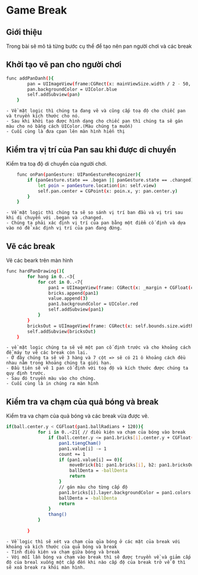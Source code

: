 # Game Break
## Giới thiệu
Trong bài sẽ mô tả từng bước cụ thể để tạo nên pan người chơi và các break
## Khởi tạo vẽ pan cho người chơi
```sh
func addPanDanh(){
        pan = UIImageView(frame:CGRect(x: mainViewSize.width / 2 - 50, y: mainViewSize.height - 60, width: 100, height: 50 ))
        pan.backgroundColor = UIColor.blue
        self.addSubview(pan)
    }
```
    - Về mặt logic thì chúng ta đang vẽ và cũng cấp toạ độ cho chiếc pan và truyền kích thước cho nó.
    - Sau khi khởi tạo được hình dạng cho chiếc pan thì chúng ta sẽ gán màu cho nó bắng cách UIColor.(Màu chúng ta muốn) 
    - Cuối cùng là đưa cpan lên màn hình hiển thị
## Kiểm tra vị trí của Pan sau khi được di chuyển
Kiểm tra toạ độ di chuyển của người chơi.
```sh
    func onPan(panGesture: UIPanGestureRecognizer){
        if (panGesture.state == .began || panGesture.state == .changed){
            let poin = panGesture.location(in: self.view)
            self.pan.center = CGPoint(x: poin.x, y: pan.center.y)
        }
    }
```
    - Về mặt logic thì chúng ta sẽ so sánh vị trí ban đầu và vị tri sau khi di chuyển với .began và .changed.
    - Chúng ta phải xác định vị trí của pan bằng một điểm cố định và dựa vào nó để xác định vị trí của pan đang đứng.
## Vẽ các break
Vẽ các beark trên màn hình
```sh
func hardPanDrawing(){
        for hang in 0..<3{
            for cot in 0..<7{
                pan1 = UIImageView(frame: CGRect(x: _margin + CGFloat(cot) * chieuRong(), y: 30 + bien1 * CGFloat(hang + 1) + CGFloat(20) * CGFloat(hang), width: 50, height: 20))
                bricks.append(pan1)
                value.append(3)
                pan1.backgroundColor = UIColor.red
                self.addSubview(pan1)
            }
        }
        bricksOut = UIImageView(frame: CGRect(x: self.bounds.size.width + 300, y: 100, width: 20, height: 20))
        self.addSubview(bricksOut)
    }
```
    - về mặt logic chúng ta sẽ vẽ một pan cố định trước và cho khoảng cách để máy tự vẽ các break còn lại.
    - Ở đây chúng ta sẽ vẽ 3 hàng và 7 cột => sẽ có 21 ô khoảng cách đều nhau nằm trong khoảng chúng ta giới hạn.
    - Đầu tiên sẽ vẽ 1 pan cố định với toạ độ và kích thước được chúng ta quy định trước.
    - Sau đó truyền màu vào cho chúng.
    - Cuối cùng là in chúng ra màn hình
## Kiểm tra va chạm của quả bóng và break 
Kiểm tra va chạm của quả bóng và các break vừa được vẽ.
```sh
if(ball.center.y < CGFloat(pan1.ballRadians + 120)){
            for i in 0..<21{ // điều kiện va chạm của bóng vào break
                if (ball.center.y <= pan1.bricks[i].center.y + CGFloat(25 + 10) && ball.center.x >= (pan1.bricks[i].center.x - (view.bounds.size.width - 80) / 14 - CGFloat(pan1.ballRadians)) && ball.center.x <= (pan1.bricks[i].center.x + (view.bounds.size.width - 80) / 14 + CGFloat(pan1.ballRadians))){
                    pan1.tiengCham()
                    pan1.value[i] -= 1
                    count += 1
                    if (pan1.value[i] == 0){                            // điều kiện đổi màu break và xoá break
                        moveBrick(b1: pan1.bricks[i], b2: pan1.bricksOut)
                        ballDenta = -ballDenta
                        return
                    }
                    // gán màu cho từng cấp độ
                    pan1.bricks[i].layer.backgroundColor = pan1.colors[pan1.value[i]].cgColor
                    ballDenta = -ballDenta
                    return
                }
                thang()
            }
            
        }
``` 
    - Về logic thì sẽ xét va chạm của qủa bóng ở các mặt của break với khoảng và kích thước của quả bóng và break
    - Tính điều kiện va chạm giữa bóng và break
    - Với mỗi lần bóng va chạm vào break thì sẽ được truyền về và giảm cấp độ của breal xuống một cấp đến khi nào cấp độ của break trở về 0 thì sẽ xoá break ra khỏi màn hình.
